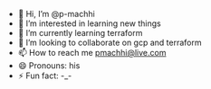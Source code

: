 - 👋 Hi, I’m @p-machhi
- 👀 I’m interested in learning new things
- 🌱 I’m currently learning terraform
- 💞️ I’m looking to collaborate on gcp and terraform
- 📫 How to reach me pmachhi@live.com
- 😄 Pronouns: his
- ⚡ Fun fact: -_-

<!---
p-machhi/p-machhi is a ✨ special ✨ repository because its `README.md` (this file) appears on your GitHub profile.
You can click the Preview link to take a look at your changes.
--->
